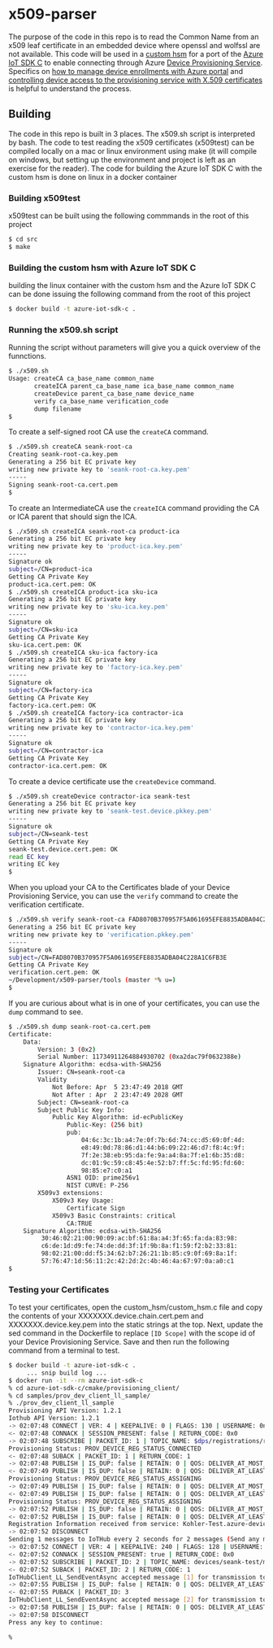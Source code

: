 # x509-parser

The purpose of the code in this repo is to read the Common Name from an x509 leaf certificate in an embedded device where openssl and wolfssl are not available. This code will be used in a [custom hsm](https://docs.microsoft.com/en-us/azure/iot-dps/use-hsm-with-sdk) for a port of the [Azure IoT SDK C](https://github.com/Azure/azure-iot-sdk-c) to enable connecting through Azure [Device Provisioning Service](https://docs.microsoft.com/en-us/azure/iot-dps/). Specifics on [how to manage device enrollments with Azure portal](https://docs.microsoft.com/en-us/azure/iot-dps/how-to-manage-enrollments) and [controlling device access to the provisioning service with X.509 certificates](https://docs.microsoft.com/en-us/azure/iot-dps/concepts-security#intermediate-certificate) is helpful to understand the process.

## Building

The code in this repo is built in 3 places. The x509.sh script is interpreted by bash. The code to test reading the x509 certificates (x509test) can be compiled locally on a mac or linux environment using make (it will compile on windows, but setting up the environment and project is left as an exercise for the reader). The code for building the Azure IoT SDK C with the custom hsm is done on linux in a docker container

### Building x509test

x509test can be built using the following commmands in the root of this project

```bash
$ cd src
$ make
```

### Building the custom hsm with Azure IoT SDK C

building the linux container with the custom hsm and the Azure IoT SDK C can be done issuing the following command from the root of this project

```bash
$ docker build -t azure-iot-sdk-c .
```

### Running the x509.sh script

Running the script without parameters will give you a quick overview of the funnctions.

```bash
$ ./x509.sh
Usage: createCA ca_base_name common_name
       createICA parent_ca_base_name ica_base_name common_name
       createDevice parent_ca_base_name device_name
       verify ca_base_name verification_code
       dump filename
$
```

To create a self-signed root CA use the ```createCA``` command.

```bash
$ ./x509.sh createCA seank-root-ca
Creating seank-root-ca.key.pem
Generating a 256 bit EC private key
writing new private key to 'seank-root-ca.key.pem'
-----
Signing seank-root-ca.cert.pem
$
```

To create an IntermediateCA use the ```createICA``` command providing the CA or ICA parent that should sign the ICA.

```bash
$ ./x509.sh createICA seank-root-ca product-ica
Generating a 256 bit EC private key
writing new private key to 'product-ica.key.pem'
-----
Signature ok
subject=/CN=product-ica
Getting CA Private Key
product-ica.cert.pem: OK
$ ./x509.sh createICA product-ica sku-ica
Generating a 256 bit EC private key
writing new private key to 'sku-ica.key.pem'
-----
Signature ok
subject=/CN=sku-ica
Getting CA Private Key
sku-ica.cert.pem: OK
$ ./x509.sh createICA sku-ica factory-ica
Generating a 256 bit EC private key
writing new private key to 'factory-ica.key.pem'
-----
Signature ok
subject=/CN=factory-ica
Getting CA Private Key
factory-ica.cert.pem: OK
$ ./x509.sh createICA factory-ica contractor-ica
Generating a 256 bit EC private key
writing new private key to 'contractor-ica.key.pem'
-----
Signature ok
subject=/CN=contractor-ica
Getting CA Private Key
contractor-ica.cert.pem: OK
```

To create a device certificate use the ```createDevice``` command.

```bash
$ ./x509.sh createDevice contractor-ica seank-test
Generating a 256 bit EC private key
writing new private key to 'seank-test.device.pkkey.pem'
-----
Signature ok
subject=/CN=seank-test
Getting CA Private Key
seank-test.device.cert.pem: OK
read EC key
writing EC key
$
```

When you upload your CA to the Certificates blade of your Device Provisioning Service, you can use the ```verify``` command to create the verification certificate.

```bash
$ ./x509.sh verify seank-root-ca FAD8070B370957F5A061695EFE8835ADBA04C228A1C6FB3E
Generating a 256 bit EC private key
writing new private key to 'verification.pkkey.pem'
-----
Signature ok
subject=/CN=FAD8070B370957F5A061695EFE8835ADBA04C228A1C6FB3E
Getting CA Private Key
verification.cert.pem: OK
~/Development/x509-parser/tools (master *% u=)
$
```

If you are curious about what is in one of your certificates, you can use the ```dump``` command to see.

```bash
$ ./x509.sh dump seank-root-ca.cert.pem
Certificate:
    Data:
        Version: 3 (0x2)
        Serial Number: 11734911264884930702 (0xa2dac79f0632388e)
    Signature Algorithm: ecdsa-with-SHA256
        Issuer: CN=seank-root-ca
        Validity
            Not Before: Apr  5 23:47:49 2018 GMT
            Not After : Apr  2 23:47:49 2028 GMT
        Subject: CN=seank-root-ca
        Subject Public Key Info:
            Public Key Algorithm: id-ecPublicKey
                Public-Key: (256 bit)
                pub:
                    04:6c:3c:1b:a4:7e:0f:7b:6d:74:cc:d5:69:0f:4d:
                    e8:49:0d:78:86:d1:44:b6:09:22:46:d7:f8:4c:9f:
                    7f:2e:38:eb:95:da:fe:9a:a4:8a:7f:e1:6b:35:d8:
                    dc:01:9c:59:c8:45:4e:52:b7:ff:5c:fd:95:fd:60:
                    98:85:e7:c0:a1
                ASN1 OID: prime256v1
                NIST CURVE: P-256
        X509v3 extensions:
            X509v3 Key Usage:
                Certificate Sign
            X509v3 Basic Constraints: critical
                CA:TRUE
    Signature Algorithm: ecdsa-with-SHA256
         30:46:02:21:00:90:09:ac:bf:61:8a:a4:3f:65:fa:da:83:98:
         c6:de:1d:d9:fe:74:de:dd:3f:1f:9b:8a:f1:59:f2:b2:33:81:
         98:02:21:00:dd:f5:34:62:b7:26:21:1b:85:c9:0f:69:8a:1f:
         57:76:47:1d:56:11:2c:42:2d:2c:4b:46:4a:67:97:0a:a0:c1
$
```

### Testing your Certificates

To test your certificates, open the custom_hsm/custom_hsm.c file and copy the contents of your XXXXXXX.device.chain.cert.pem and XXXXXXX.device.key.pem into the static strings at the top. Next, update the sed command in the Dockerfile to replace ```[ID Scope]``` with the scope id of your Device Provisioning Service. Save and then run the following command from a terminal to test.

```bash
$ docker build -t azure-iot-sdk-c .
     ... snip build log ...
$ docker run -it --rm azure-iot-sdk-c
% cd azure-iot-sdk-c/cmake/provisioning_client/
% cd samples/prov_dev_client_ll_sample/
% ./prov_dev_client_ll_sample
Provisioning API Version: 1.2.1
Iothub API Version: 1.2.1
-> 02:07:48 CONNECT | VER: 4 | KEEPALIVE: 0 | FLAGS: 130 | USERNAME: 0ne00012BA4/registrations/seank-test/api-version=2017-11-15&ClientVersion=1.2.1 | CLEAN: 1
<- 02:07:48 CONNACK | SESSION_PRESENT: false | RETURN_CODE: 0x0
-> 02:07:48 SUBSCRIBE | PACKET_ID: 1 | TOPIC_NAME: $dps/registrations/res/# | QOS: 1
Provisioning Status: PROV_DEVICE_REG_STATUS_CONNECTED
<- 02:07:48 SUBACK | PACKET_ID: 1 | RETURN_CODE: 1
-> 02:07:48 PUBLISH | IS_DUP: false | RETAIN: 0 | QOS: DELIVER_AT_MOST_ONCE | TOPIC_NAME: $dps/registrations/PUT/iotdps-register/?$rid=1
<- 02:07:49 PUBLISH | IS_DUP: false | RETAIN: 0 | QOS: DELIVER_AT_LEAST_ONCE = 0x01 | TOPIC_NAME: $dps/registrations/res/200/?$rid=1 | PACKET_ID: 2 | PAYLOAD_LEN: 94
Provisioning Status: PROV_DEVICE_REG_STATUS_ASSIGNING
-> 02:07:49 PUBLISH | IS_DUP: false | RETAIN: 0 | QOS: DELIVER_AT_MOST_ONCE | TOPIC_NAME: $dps/registrations/GET/iotdps-get-operationstatus/?$rid=2&operationId=2.13bad1d1ad8d0768.e97cbac0-c81a-49f3-8932-37a000f39a91
<- 02:07:49 PUBLISH | IS_DUP: false | RETAIN: 0 | QOS: DELIVER_AT_LEAST_ONCE = 0x01 | TOPIC_NAME: $dps/registrations/res/200/?$rid=2 | PACKET_ID: 2 | PAYLOAD_LEN: 167
Provisioning Status: PROV_DEVICE_REG_STATUS_ASSIGNING
-> 02:07:52 PUBLISH | IS_DUP: false | RETAIN: 0 | QOS: DELIVER_AT_MOST_ONCE | TOPIC_NAME: $dps/registrations/GET/iotdps-get-operationstatus/?$rid=3&operationId=2.13bad1d1ad8d0768.e97cbac0-c81a-49f3-8932-37a000f39a91
<- 02:07:52 PUBLISH | IS_DUP: false | RETAIN: 0 | QOS: DELIVER_AT_LEAST_ONCE = 0x01 | TOPIC_NAME: $dps/registrations/res/200/?$rid=3 | PACKET_ID: 2 | PAYLOAD_LEN: 485
Registration Information received from service: Kohler-Test.azure-devices.net!
-> 02:07:52 DISCONNECT
Sending 1 messages to IoTHub every 2 seconds for 2 messages (Send any message to stop)
-> 02:07:52 CONNECT | VER: 4 | KEEPALIVE: 240 | FLAGS: 128 | USERNAME: Kohler-Test.azure-devices.net/seank-test/api-version=2016-11-14&DeviceClientType=iothubclient%2f1.2.1%20(native%3b%20Linux%3b%20x86_64) | CLEAN: 0
<- 02:07:52 CONNACK | SESSION_PRESENT: true | RETURN_CODE: 0x0
-> 02:07:52 SUBSCRIBE | PACKET_ID: 2 | TOPIC_NAME: devices/seank-test/messages/devicebound/# | QOS: 1
<- 02:07:52 SUBACK | PACKET_ID: 2 | RETURN_CODE: 1
IoTHubClient_LL_SendEventAsync accepted message [1] for transmission to IoT Hub.
-> 02:07:55 PUBLISH | IS_DUP: false | RETAIN: 0 | QOS: DELIVER_AT_LEAST_ONCE | TOPIC_NAME: devices/seank-test/messages/events/ | PACKET_ID: 3 | PAYLOAD_LEN: 25
<- 02:07:55 PUBACK | PACKET_ID: 3
IoTHubClient_LL_SendEventAsync accepted message [2] for transmission to IoT Hub.
-> 02:07:58 PUBLISH | IS_DUP: false | RETAIN: 0 | QOS: DELIVER_AT_LEAST_ONCE | TOPIC_NAME: devices/seank-test/messages/events/ | PACKET_ID: 4 | PAYLOAD_LEN: 25
-> 02:07:58 DISCONNECT
Press any key to continue:

%
```
